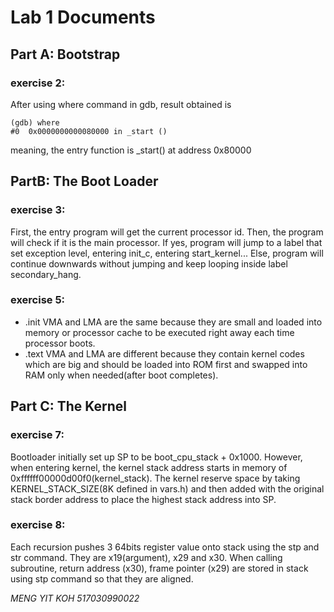 # Lab 1 Documents  

## Part A: Bootstrap  

### exercise 2:

After using where command in gdb, result obtained is  
```
(gdb) where
#0  0x0000000000080000 in _start ()
```
meaning, the entry function is _start() at address 0x80000  

## PartB: The Boot Loader  

### exercise 3:  

First, the entry program will get the current processor id. Then, the program will check if it is the main processor. If yes, program will jump to a label that set exception level, entering init_c, entering start_kernel... Else, program will continue downwards without jumping and keep looping inside label secondary_hang.  

### exercise 5:  

- .init VMA and LMA are the same because they are small and loaded into memory or processor cache to be executed right away each time processor boots.
- .text VMA and LMA are different because they contain kernel codes which are big and should be loaded into ROM first and swapped into RAM only when needed(after boot completes).  

## Part C: The Kernel  

### exercise 7:  

Bootloader initially set up SP to be boot_cpu_stack + 0x1000. However, when entering kernel, the kernel stack address starts in memory of 0xffffff00000d00f0(kernel_stack). The kernel reserve space by taking KERNEL_STACK_SIZE(8K defined in vars.h) and then added with the original stack border address to place the highest stack address into SP.  

### exercise 8:  

Each recursion pushes 3 64bits register value onto stack using the stp and str command. They are x19(argument), x29 and x30. When calling subroutine, return address (x30), frame pointer (x29) are stored in stack using stp command so that they are aligned.  



*MENG YIT KOH 517030990022*